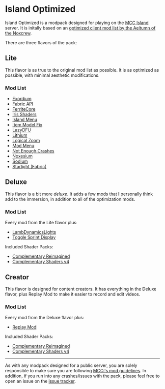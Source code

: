 # Island Optimized

Island Optimized is a modpack designed for playing on the [MCC Island](https://mccisland.net) server.
It is initally based on an [optimized client mod list by the Aeltumn of the Noxcrew](https://mccisland.net/threads/guide-optimized-client-for-playing-on-mcci.2943/).

There are three flavors of the pack:

## Lite

This flavor is as true to the original mod list as possible. It is as optimized as possible, with minimal aesthetic modifications.

### Mod List

- [Exordium](https://modrinth.com/mod/DynYZEae)
- [Fabric API](https://modrinth.com/mod/P7dR8mSH)
- [FerriteCore](https://modrinth.com/mod/uXXizFIs)
- [Iris Shaders](https://modrinth.com/mod/YL57xq9U)
- [Island Menu](https://modrinth.com/mod/T1u6xFhH)
- [Item Model Fix](https://modrinth.com/mod/B3HO5V57)
- [LazyDFU](https://modrinth.com/mod/hvFnDODi)
- [Lithium](https://modrinth.com/mod/gvQqBUqZ)
- [Logical Zoom](https://modrinth.com/mod/8bOImuGU)
- [Mod Menu](https://modrinth.com/mod/mOgUt4GM)
- [Not Enough Crashes](https://modrinth.com/mod/yM94ont6)
- [Noxesium](https://modrinth.com/mod/Kw7Sm3Xf)
- [Sodium](https://modrinth.com/mod/AANobbMI)
- [Starlight (Fabric)](https://modrinth.com/mod/H8CaAYZC)

## Deluxe

This flavor is a bit more _deluxe_. It adds a few mods that I personally think add to the immersion, in addition to all of the optimization mods.

### Mod List

Every mod from the Lite flavor plus:
- [LambDynamicsLights](https://modrinth.com/mod/yBW8D80W)
- [Toggle Sprint Display](https://modrinth.com/shVMaevq)

Included Shader Packs:
- [Complementary Reimagined](https://www.complementary.dev/reimagined/)
- [Complementary Shaders v4](https://www.complementary.dev/shaders-v4/)

## Creator

This flavor is designed for content creators. It has everything in the Deluxe flavor, plus Replay Mod to make it easier to record and edit videos.

### Mod List

Every mod from the Deluxe flavor plus:
- [Replay Mod](https://modrinth.com/mod/Nv2fQJo5)

Included Shader Packs:
- [Complementary Reimagined](https://www.complementary.dev/reimagined/)
- [Complementary Shaders v4](https://www.complementary.dev/shaders-v4/)

---

As with any modpack designed for a public server, you are solely responsible to make sure you are following [MCCi's mod guidelines](https://mccisland.net/help/mods/). In addition, if you run into any crashes/issues with the pack, please feel free to open an issue on the [issue tracker](https://github.com/mosadie/Island-Optimized/issues).
